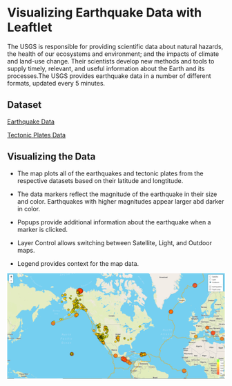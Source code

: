 # Visualizing Earthquake Data with Leaftlet

The USGS is responsible for providing scientific data about natural hazards, the health of our ecosystems and environment; and the impacts of climate and land-use change. Their scientists develop new methods and tools to supply timely, relevant, and useful information about the Earth and its processes.The USGS provides earthquake data in a number of different formats, updated every 5 minutes.

## Dataset

[Earthquake Data](https://earthquake.usgs.gov/earthquakes/feed/v1.0/summary/all_week.geojson)

[Tectonic Plates Data](https://raw.githubusercontent.com/fraxen/tectonicplates/master/GeoJSON/PB2002_boundaries.json)

## Visualizing the Data

* The map plots all of the earthquakes and tectonic plates from the respective datasets based on their latitude and longtitude.

* The data markers reflect the magnitude of the earthquake in their size and color. Earthquakes with higher magnitudes appear larger abd darker in color. 

* Popups provide additional information about the earthquake when a marker is clicked.

* Layer Control allows switching between Satellite, Light, and Outdoor maps.

* Legend provides context for the map data.

![Outdoors Map](images/outdoor.png)